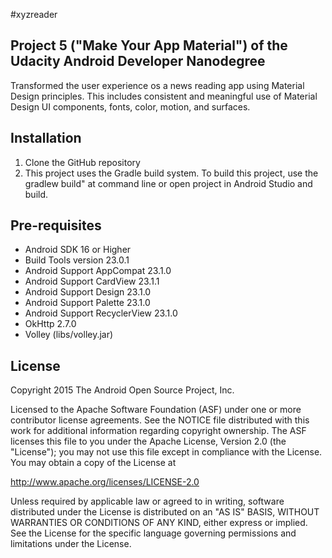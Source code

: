 #xyzreader 
## Project 5 ("Make Your App Material") of the Udacity Android Developer Nanodegree

Transformed the user experience os a news reading app using Material Design principles. This includes consistent and meaningful use of Material Design UI components, fonts, color, motion, and surfaces.

Installation
------------
1. Clone the GitHub repository
2. This project uses the Gradle build system.  To build this project, use the gradlew build" at command line or open project in Android Studio and build.  

Pre-requisites
--------------
* Android SDK 16 or Higher
* Build Tools version 23.0.1
* Android Support AppCompat 23.1.0
* Android Support CardView 23.1.1
* Android Support Design 23.1.0
* Android Support Palette 23.1.0
* Android Support RecyclerView 23.1.0
* OkHttp 2.7.0
* Volley (libs/volley.jar)

License
-------
Copyright 2015 The Android Open Source Project, Inc.

Licensed to the Apache Software Foundation (ASF) under one or more contributor
license agreements.  See the NOTICE file distributed with this work for
additional information regarding copyright ownership.  The ASF licenses this
file to you under the Apache License, Version 2.0 (the "License"); you may not
use this file except in compliance with the License.  You may obtain a copy of
the License at

http://www.apache.org/licenses/LICENSE-2.0

Unless required by applicable law or agreed to in writing, software
distributed under the License is distributed on an "AS IS" BASIS, WITHOUT
WARRANTIES OR CONDITIONS OF ANY KIND, either express or implied.  See the
License for the specific language governing permissions and limitations under
the License.
